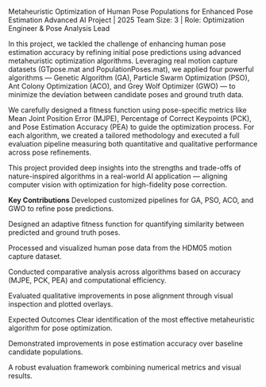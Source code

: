 Metaheuristic Optimization of Human Pose Populations for Enhanced Pose Estimation
Advanced AI Project | 2025
Team Size: 3 | Role: Optimization Engineer & Pose Analysis Lead

In this project, we tackled the challenge of enhancing human pose estimation accuracy by refining initial pose predictions using advanced metaheuristic optimization algorithms. Leveraging real motion capture datasets (GTpose.mat and PopulationPoses.mat), we applied four powerful algorithms — Genetic Algorithm (GA), Particle Swarm Optimization (PSO), Ant Colony Optimization (ACO), and Grey Wolf Optimizer (GWO) — to minimize the deviation between candidate poses and ground truth data.

We carefully designed a fitness function using pose-specific metrics like Mean Joint Position Error (MJPE), Percentage of Correct Keypoints (PCK), and Pose Estimation Accuracy (PEA) to guide the optimization process. For each algorithm, we created a tailored methodology and executed a full evaluation pipeline measuring both quantitative and qualitative performance across pose refinements.

This project provided deep insights into the strengths and trade-offs of nature-inspired algorithms in a real-world AI application — aligning computer vision with optimization for high-fidelity pose correction.

**Key Contributions**
Developed customized pipelines for GA, PSO, ACO, and GWO to refine pose predictions.

Designed an adaptive fitness function for quantifying similarity between predicted and ground truth poses.

Processed and visualized human pose data from the HDM05 motion capture dataset.

Conducted comparative analysis across algorithms based on accuracy (MJPE, PCK, PEA) and computational efficiency.

Evaluated qualitative improvements in pose alignment through visual inspection and plotted overlays.

 Expected Outcomes
Clear identification of the most effective metaheuristic algorithm for pose optimization.

Demonstrated improvements in pose estimation accuracy over baseline candidate populations.

A robust evaluation framework combining numerical metrics and visual results.
